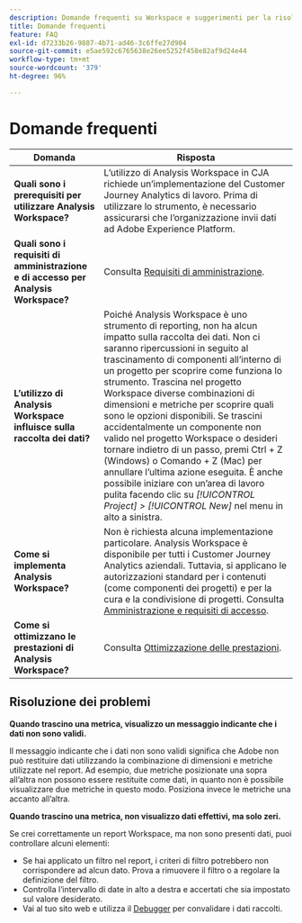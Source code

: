 ```yaml
---
description: Domande frequenti su Workspace e suggerimenti per la risoluzione dei problemi.
title: Domande frequenti
feature: FAQ
exl-id: d7233b26-9887-4b71-ad46-3c6ffe27d904
source-git-commit: e5ae592c6765638e26ee5252f458e82af9d24e44
workflow-type: tm+mt
source-wordcount: '379'
ht-degree: 96%

---
```


# Domande frequenti

| Domanda | Risposta |
|--- |--- |
| **Quali sono i prerequisiti per utilizzare Analysis Workspace?** | L’utilizzo di Analysis Workspace in CJA richiede un’implementazione del Customer Journey Analytics di lavoro. Prima di utilizzare lo strumento, è necessario assicurarsi che l’organizzazione invii dati ad Adobe Experience Platform. |
| **Quali sono i requisiti di amministrazione e di accesso per Analysis Workspace?** | Consulta [Requisiti di amministrazione](/help/analysis-workspace/workspace-faq/frequently-asked-questions-analysis-workspace.md). |
| **L’utilizzo di Analysis Workspace influisce sulla raccolta dei dati?** | Poiché Analysis Workspace è uno strumento di reporting, non ha alcun impatto sulla raccolta dei dati. Non ci saranno ripercussioni in seguito al trascinamento di componenti all’interno di un progetto per scoprire come funziona lo strumento. Trascina nel progetto Workspace diverse combinazioni di dimensioni e metriche per scoprire quali sono le opzioni disponibili. Se trascini accidentalmente un componente non valido nel progetto Workspace o desideri tornare indietro di un passo, premi Ctrl + Z (Windows) o Comando + Z (Mac) per annullare l’ultima azione eseguita. È anche possibile iniziare con un’area di lavoro pulita facendo clic su *[!UICONTROL Project] > [!UICONTROL New]* nel menu in alto a sinistra. |
| **Come si implementa Analysis Workspace?** | Non è richiesta alcuna implementazione particolare. Analysis Workspace è disponibile per tutti i Customer Journey Analytics aziendali. Tuttavia, si applicano le autorizzazioni standard per i contenuti (come componenti dei progetti) e per la cura e la condivisione di progetti. Consulta [Amministrazione e requisiti di accesso](/help/analysis-workspace/workspace-faq/frequently-asked-questions-analysis-workspace.md). |
| **Come si ottimizzano le prestazioni di Analysis Workspace?** | Consulta [Ottimizzazione delle prestazioni](/help/analysis-workspace/workspace-faq/optimizing-performance.md). |

## Risoluzione dei problemi

**Quando trascino una metrica, visualizzo un messaggio indicante che i dati non sono validi.**

Il messaggio indicante che i dati non sono validi significa che Adobe non può restituire dati utilizzando la combinazione di dimensioni e metriche utilizzate nel report. Ad esempio, due metriche posizionate una sopra all’altra non possono essere restituite come dati, in quanto non è possibile visualizzare due metriche in questo modo. Posiziona invece le metriche una accanto all’altra.

**Quando trascino una metrica, non visualizzo dati effettivi, ma solo zeri.**

Se crei correttamente un report Workspace, ma non sono presenti dati, puoi controllare alcuni elementi:

* Se hai applicato un filtro nel report, i criteri di filtro potrebbero non corrispondere ad alcun dato. Prova a rimuovere il filtro o a regolare la definizione del filtro.
* Controlla l’intervallo di date in alto a destra e accertati che sia impostato sul valore desiderato.
* Vai al tuo sito web e utilizza il [Debugger](https://experienceleague.adobe.com/docs/debugger/using/experience-cloud-debugger.html?lang=it) per convalidare i dati raccolti.
